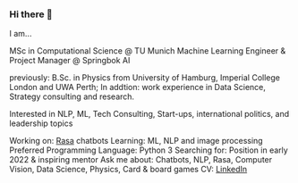 ### Hi there 👋
I am...

MSc in Computational Science @ TU Munich 
Machine Learning Engineer & Project Manager @ Springbok AI 

previously: B.Sc. in Physics from University of Hamburg, Imperial College London and UWA Perth;
In addtion: work experience in Data Science, Strategy consulting and research.

Interested in NLP, ML, Tech Consulting, Start-ups, international politics, and leadership topics

Working on: [Rasa](https://rasa.com/) chatbots
Learning: ML, NLP and image processing
Preferred Programming Language: Python 3
Searching for: Position in early 2022 & inspiring mentor
Ask me about: Chatbots, NLP, Rasa, Computer Vision, Data Science, Physics, Card & board games
CV: [LinkedIn](https://www.linkedin.com/in/michael-bornholdt-576732a9/)
